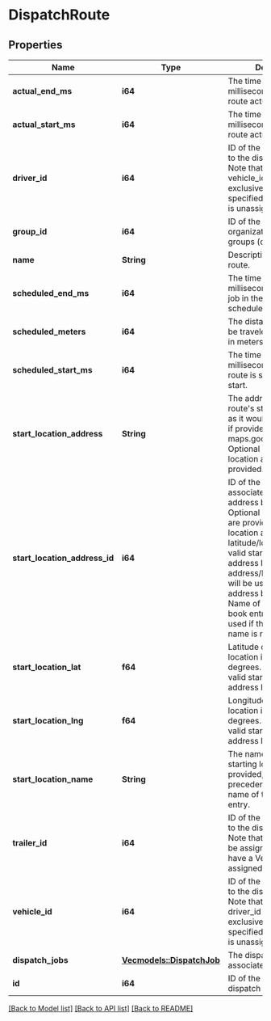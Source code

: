 # DispatchRoute

## Properties
Name | Type | Description | Notes
------------ | ------------- | ------------- | -------------
**actual_end_ms** | **i64** | The time in Unix epoch milliseconds that the route actually ended. | [optional] [default to None]
**actual_start_ms** | **i64** | The time in Unix epoch milliseconds that the route actually started. | [optional] [default to None]
**driver_id** | **i64** | ID of the driver assigned to the dispatch route. Note that driver_id and vehicle_id are mutually exclusive. If neither is specified, then the route is unassigned. | [optional] [default to None]
**group_id** | **i64** | ID of the group if the organization has multiple groups (optional). | [optional] [default to None]
**name** | **String** | Descriptive name of this route. | 
**scheduled_end_ms** | **i64** | The time in Unix epoch milliseconds that the last job in the route is scheduled to end. | 
**scheduled_meters** | **i64** | The distance expected to be traveled for this route in meters. | [optional] [default to None]
**scheduled_start_ms** | **i64** | The time in Unix epoch milliseconds that the route is scheduled to start. | 
**start_location_address** | **String** | The address of the route's starting location, as it would be recognized if provided to maps.google.com. Optional if a valid start location address ID is provided. | [optional] [default to None]
**start_location_address_id** | **i64** | ID of the start location associated with an address book entry. Optional if valid values are provided for start location address or latitude/longitude. If a valid start location address ID is provided, address/latitude/longitude will be used from the address book entry. Name of the address book entry will only be used if the start location name is not provided. | [optional] [default to None]
**start_location_lat** | **f64** | Latitude of the start location in decimal degrees. Optional if a valid start location address ID is provided. | [optional] [default to None]
**start_location_lng** | **f64** | Longitude of the start location in decimal degrees. Optional if a valid start location address ID is provided. | [optional] [default to None]
**start_location_name** | **String** | The name of the route's starting location. If provided, it will take precedence over the name of the address book entry. | [optional] [default to None]
**trailer_id** | **i64** | ID of the trailer assigned to the dispatch route. Note that trailers can only be assigned to routes that have a Vehicle or Driver assigned to them. | [optional] [default to None]
**vehicle_id** | **i64** | ID of the vehicle assigned to the dispatch route. Note that vehicle_id and driver_id are mutually exclusive. If neither is specified, then the route is unassigned. | [optional] [default to None]
**dispatch_jobs** | [**Vec<models::DispatchJob>**](DispatchJob.md) | The dispatch jobs associated with this route. | 
**id** | **i64** | ID of the Samsara dispatch route. | 

[[Back to Model list]](../README.md#documentation-for-models) [[Back to API list]](../README.md#documentation-for-api-endpoints) [[Back to README]](../README.md)


